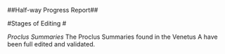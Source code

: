 ##Half-way Progress Report##

#Stages of Editing #

*Proclus Summaries*
The Proclus Summaries found in the Venetus A have been full edited and validated. 